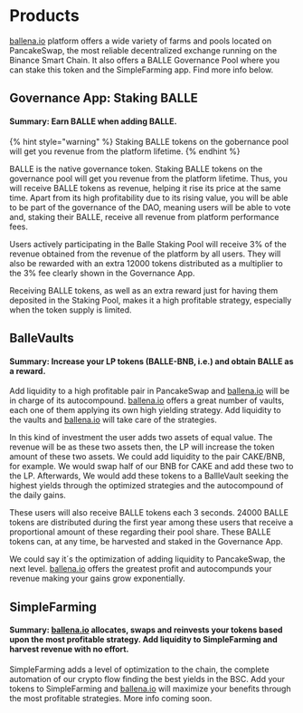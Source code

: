 # Products

[ballena.io](https://ballena.io/) platform offers a wide variety of farms and pools located on PancakeSwap, the most reliable decentralized exchange running on the Binance Smart Chain. It also offers a BALLE Governance Pool where you can stake this token and the SimpleFarming app. Find more info below.

## Governance App: Staking BALLE

#### Summary: Earn BALLE when adding BALLE.

{% hint style="warning" %}
Staking BALLE tokens on the gobernance pool will get you revenue from the platform lifetime. 
{% endhint %}

BALLE is the native governance token. Staking BALLE tokens on the governance pool will get you revenue from the platform lifetime. Thus, you will receive BALLE tokens as revenue, helping it rise its price at the same time. Apart from its high profitability due to its rising value, you will be able to be part of the governance of the DAO, meaning users will be able to vote and, staking their BALLE, receive all revenue from platform performance fees. 

Users actively participating in the Balle Staking Pool will receive 3% of the revenue obtained from the revenue of the platform by all users. They will also be rewarded with an extra 12000 tokens distributed as a multiplier to the 3% fee clearly shown in the Governance App.

Receiving BALLE tokens, as well as an extra reward just for having them deposited in the Staking Pool, makes it a high profitable strategy, especially when the token supply is limited.

## BalleVaults

#### Summary: Increase your LP tokens \(BALLE-BNB, i.e.\) and obtain BALLE as a reward.

Add liquidity to a high profitable pair in PancakeSwap and [ballena.io](https://ballena.io/) will be in charge of its autocompound. [ballena.io](https://ballena.io/) offers a great number of vaults, each one of them applying its own high yielding strategy. Add liquidity to the vaults and [ballena.io](https://ballena.io/) will take care of the strategies.

In this kind of investment the user adds two assets of equal value. The revenue will be as these two assets then, the LP will increase the token amount of these two assets. We could add liquidity to the pair CAKE/BNB, for example. We would swap half of our BNB for CAKE and add these two to the LP. Afterwards, We would add these tokens to a BallleVault seeking the highest yields through the optimized strategies and the autocompound of the daily gains.

These users will also receive BALLE tokens each 3 seconds. 24000 BALLE tokens are distributed during the first year among these users that receive a proportional amount of these regarding their pool share. These BALLE tokens can, at any time, be harvested and staked in the Governance App.

We could say it´s the optimization of adding liquidity to PancakeSwap, the next level. [ballena.io](https://ballena.io/) offers the greatest profit and autocompunds your revenue making your gains grow exponentially.

## SimpleFarming

#### Summary: [ballena.io](https://ballena.io/) allocates, swaps and reinvests your tokens based upon the most profitable strategy. Add liquidity to SimpleFarming and harvest revenue with no effort.

SimpleFarming adds a level of optimization to the chain, the complete automation of our crypto flow finding the best yields in the BSC. Add your tokens to SimpleFarming and [ballena.io](https://ballena.io/) will maximize your benefits through the most profitable strategies. More info coming soon.

## 






